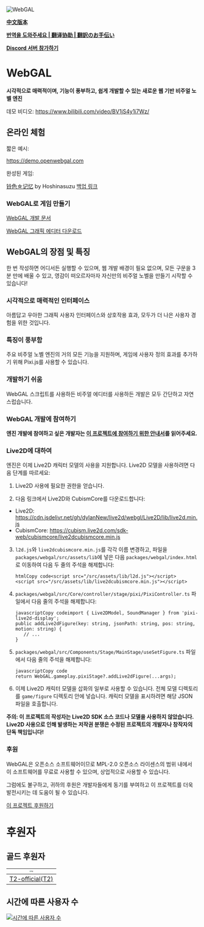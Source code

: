 ![WebGAL](https://user-images.githubusercontent.com/30483415/227242979-297ff392-f210-47ef-b0e9-d4788ddc8df0.png)

**[中文版本](/README.md)**

**[번역을 도와주세요 | 翻译协助 | 翻訳のお手伝い ](https://github.com/MakinoharaShoko/WebGAL/tree/dev/packages/webgal/src/translations)**

**[Discord 서버 참가하기](https://discord.gg/kPrQkJttJy)**

# WebGAL

**시각적으로 매력적이며, 기능이 풍부하고, 쉽게 개발할 수 있는 새로운 웹 기반 비주얼 노벨 엔진**

데모 비디오: https://www.bilibili.com/video/BV1jS4y1i7Wz/

## 온라인 체험

짧은 예시:

https://demo.openwebgal.com

완성된 게임:

[铃色☆记忆](http://hoshinasuzu.cn/) by Hoshinasuzu  [백업 링크](http://hoshinasuzu.cc/)

### WebGAL로 게임 만들기

[WebGAL 개발 문서](https://docs.openwebgal.com/)

[WebGAL 그래픽 에디터 다운로드](https://github.com/MakinoharaShoko/WebGAL_Terre/releases)

## WebGAL의 장점 및 특징

한 번 작성하면 어디서든 실행할 수 있으며, 웹 개발 배경이 필요 없으며, 모든 구문을 3분 만에 배울 수 있고, 영감이 떠오르자마자 자신만의 비주얼 노벨을 만들기 시작할 수 있습니다!

### 시각적으로 매력적인 인터페이스

아름답고 우아한 그래픽 사용자 인터페이스와 상호작용 효과, 모두가 더 나은 사용자 경험을 위한 것입니다.

### 특징이 풍부함

주요 비주얼 노벨 엔진의 거의 모든 기능을 지원하며, 게임에 사용자 정의 효과를 추가하기 위해 Pixi.js를 사용할 수 있습니다.

### 개발하기 쉬움

WebGAL 스크립트를 사용하든 비주얼 에디터를 사용하든 개발은 모두 간단하고 자연스럽습니다.

### WebGAL 개발에 참여하기

**엔진 개발에 참여하고 싶은 개발자는 [이 프로젝트에 참여하기 위한 안내서](https://docs.openwebgal.com/developers/)를 읽어주세요.**

### Live2D에 대하여
엔진은 이제 Live2D 캐릭터 모델의 사용을 지원합니다. Live2D 모델을 사용하려면 다음 단계를 따르세요:

1. Live2D 사용에 필요한 권한을 얻습니다.

2. 다음 링크에서 Live2D와 CubismCore를 다운로드합니다:

  - Live2D: https://cdn.jsdelivr.net/gh/dylanNew/live2d/webgl/Live2D/lib/live2d.min.js
  - CubismCore: https://cubism.live2d.com/sdk-web/cubismcore/live2dcubismcore.min.js

3. `l2d.js`와 `live2dcubismcore.min.js`를 각각 이름 변경하고, 파일을 `packages/webgal/src/assets/lib`에 넣은 다음 `packages/webgal/index.html`로 이동하여 다음 두 줄의 주석을 해제합니다:
   ```
   htmlCopy code<script src="/src/assets/lib/l2d.js"></script>
   <script src="/src/assets/lib/live2dcubismcore.min.js"></script>
   ```

4. `packages/webgal/src/Core/controller/stage/pixi/PixiController.ts` 파일에서 다음 줄의 주석을 해제합니다:

   ```
   javascriptCopy codeimport { Live2DModel, SoundManager } from 'pixi-live2d-display';
   public addLive2dFigure(key: string, jsonPath: string, pos: string, motion: string) {
      // ...
   }
   ```

5. `packages/webgal/src/Components/Stage/MainStage/useSetFigure.ts` 파일에서 다음 줄의 주석을 해제합니다:

   ```
   javascriptCopy code
   return WebGAL.gameplay.pixiStage?.addLive2dFigure(...args);
   ```

6. 이제 Live2D 캐릭터 모델을 삽화의 일부로 사용할 수 있습니다. 전체 모델 디렉토리를 `game/figure` 디렉토리 안에 넣습니다. 캐릭터 모델을 표시하려면 해당 JSON 파일을 호출합니다.

**주의: 이 프로젝트의 작성자는 Live2D SDK 소스 코드나 모델을 사용하지 않았습니다. Live2D 사용으로 인해 발생하는 저작권 분쟁은 수정된 프로젝트의 개발자나 창작자의 단독 책임입니다!**

### 후원

WebGAL은 오픈소스 소프트웨어이므로 MPL-2.0 오픈소스 라이센스의 범위 내에서 이 소프트웨어를 무료로 사용할 수 있으며, 상업적으로 사용할 수 있습니다.

그럼에도 불구하고, 귀하의 후원은 개발자들에게 동기를 부여하고 이 프로젝트를 더욱 발전시키는 데 도움이 될 수 있습니다.

[이 프로젝트 후원하기](https://docs.openwebgal.com/sponsor/)

# 후원자

## 골드 후원자

| <img src="https://avatars.githubusercontent.com/u/91712707?v=4" alt="T2" style="zoom:25%;" /> |
| ------------------------------------------------------------ |
| [T2-official(T2)](https://github.com/T2-official)            |



## 시간에 따른 사용자 수

[![시간에 따른 사용자 수](https://starchart.cc/MakinoharaShoko/WebGAL.svg)](https://starchart.cc/MakinoharaShoko/WebGAL)
